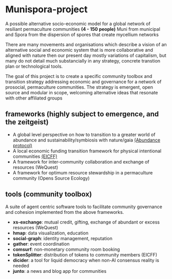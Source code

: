 # Munispora-project
A possible alternative socio-economic model for a global network of resiliant permaculture communities **(4 - 150 people)**
Muni from municipal and Spora from the dispersion of spores that create mycellium networks

There are many movements and organisations which describe a vision of an alternative social and economic system that is more collaborative and aligned with nature then our present day mostly variations of capitalism, but many do not detail much substancially in any strategy, concrete transtion plan or technological tools. 

The goal of this project is to create a specific community toolbox and transition strategy addressing economic and governance for a network of prosocial, permaculture communities. The strategy is emergent, open source and modular in scope, welcoming alternative ideas that resonate with other affiliated groups 

## frameworks (highly subject to emergence, and the zeitgeist) 

- A global level perspective on how to transition to a greater world of abundance and sustainability/symbiosis with nature/gaia [(Abundance protocol)](https://github.com/munispora/Abundance-protocol)
- A local economic funding transition framework for physical intentional communities [(EICFF)](https://github.com/instagaian/Egalitarian-Intentional-Community-Funding-Framework)
- A framework for inter-community collaboration and exchange of resources (WeQuest)
- A framework for optimum resource stewardship in a permaculture community (Opens Source Ecology)

## tools (community toolbox)
A suite of agent centric software tools to facilitate community governance and cohesion implemented from the above frameworks.

  - **xs-exchange**: mutual credit, gifting, exchange of abundant or excess resources (WeQuest)
  - **hmap**: data visualization, education
  - **social-graph**: identity management, reputation
  - **gather**: event coordination
  - **comsurf**: non-monetary community room booking
  - **tokenSplitter**: distribution of tokens to community members (EICFF)
  - **dicider**: a tool for liquid democracy when non-AI consensus reality is needed
  - **junto**: a news and blog app for communities
